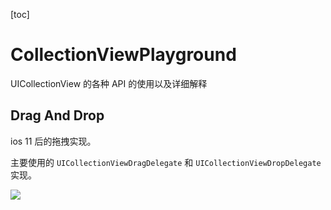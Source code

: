 [toc]

# CollectionViewPlayground

UICollectionView 的各种 API 的使用以及详细解释



## Drag And Drop

ios 11 后的拖拽实现。

主要使用的 `UICollectionViewDragDelegate` 和 `UICollectionViewDropDelegate`实现。

![](/Users/yangfurui/Develop/Mine/Github/CollectionViewPlayground/Resources/DragAndDrop.gif)
